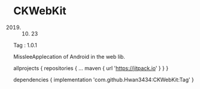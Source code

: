 # CKWebKit


2019. 10. 23 

Tag : 1.0.1

MissleeApplecation of Android in the web lib.


allprojects {
	repositories {
		...
		maven { url 'https://jitpack.io' }
	}
}
  
dependencies {
	        implementation 'com.github.Hwan3434:CKWebKit:Tag'
}
